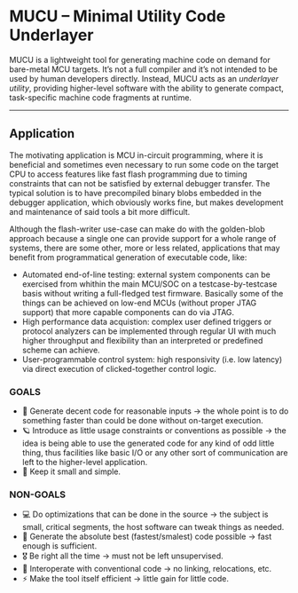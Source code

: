 # MUCU – Minimal Utility Code Underlayer

MUCU is a lightweight tool for generating machine code on demand for bare-metal MCU targets.
It’s not a full compiler and it’s not intended to be used by human developers directly.
Instead, MUCU acts as an *underlayer utility*, providing higher-level software with the ability
to generate compact, task-specific machine code fragments at runtime.

---

## Application

The motivating application is MCU in-circuit programming, where it is beneficial and sometimes
even necessary to run some code on the target CPU to access features like fast flash programming
due to timing constraints that can not be satisfied by external debugger transfer. The typical
solution is to have precompiled binary blobs embedded in the debugger application, which obviously
works fine, but makes development and maintenance of said tools a bit more difficult.

Although the flash-writer use-case can make do with the golden-blob approach because a single one 
can provide support for a whole range of systems, there are some other, more or less related, 
applications that may benefit from programmatical generation of executable code, like:

 - Automated end-of-line testing: external system components can be exercised from whithin the 
   main MCU/SOC on a testcase-by-testcase basis without writing a full-fledged test firmware.
   Basically some of the things can be achieved on low-end MCUs (without proper JTAG support)
   that more capable components can do via JTAG.
 - High performance data acquistion: complex user defined triggers or protocol analyzers can be 
   implemented through regular UI with much higher throughput and flexibility than an interpreted 
   or predefined scheme can achieve.
 - User-programmable control system: high responsivity (i.e. low latency) via direct execution 
   of clicked-together control logic.

### GOALS

 - 🤹 Generate decent code for reasonable inputs -> the whole point is to do something faster
   than could be done without on-target execution.
 - 🪐 Introduce as little usage constraints or conventions as possible -> the idea is being able 
   to use the generated code for any kind of odd little thing, thus facilities like basic I/O 
   or any other sort of communication are left to the higher-level application.
 - 🤏 Keep it small and simple.
	
### NON-GOALS

 - 💻 Do optimizations that can be done in the source -> the subject is small, critical segments,
   the host software can tweak things as needed.
 - 🚀 Generate the absolute best (fastest/smalest) code possible -> fast enough is sufficient.
 - 🎖️  Be right all the time -> must not be left unsupervised.
 - 🔗 Interoperate with conventional code -> no linking, relocations, etc.
 - ⚡ Make the tool itself efficient -> little gain for little code.

